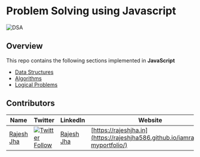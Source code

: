 
# Problem Solving using Javascript

![DSA](https://user-images.githubusercontent.com/70096180/105578739-4f39a980-5da8-11eb-9dc4-880d2a2acc34.jpeg)

## Overview

This repo contains the following sections implemented in **JavaScript**

- [Data Structures](src/_DataStructures_)
- [Algorithms](src/_Algorithms_)
- [Logical Problems](src/_Problems_)


## Contributors

| Name                                      | Twitter                                     | LinkedIn                                      | Website                                    |
| ----------------------------------------- | ------------------------------------------- | --------------------------------------------- | ------------------------------------------ |
| [Rajesh Jha](https://github.com/Rajeshjha586)  |<a class="header-badge" target="_blank" href="https://twitter.com/intent/follow?screen_name=RajeshJ68495852">![Twitter Follow](https://img.shields.io/twitter/follow/RajeshJ68495852?label=%40rajeshjha__&style=social) </a> | [Rajesh Jha](https://www.linkedin.com/in/rajesh-jha-923291150/) | [https://rajeshjha.in](https://rajeshjha586.github.io/iamrajesh-myportfolio/)|
